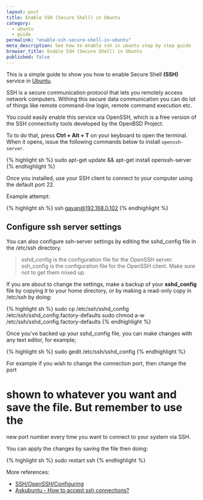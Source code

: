 ```yaml
---
layout: post
title: Enable SSH (Secure Shell) in Ubuntu
category: 
  - ubuntu
  - guide
permalink: "enable-ssh-secure-shell-in-ubuntu"
meta_description: See how to enable ssh in ubuntu step by step guide
browser_title: Enable SSH (Secure Shell) in Ubuntu
published: false
---
```



This is a simple guide to show you how to enable Secure Shell **(SSH)** service in 
[Ubuntu][ubuntu]. 

SSH is a secure communication protocol that lets you remotely access network 
computers. Withing this secure data communication you can do lot of things like 
remote command-line login, remote command execution etc.

You could easily enable this service via OpenSSH, which is a free version 
of the SSH connectivity tools developed by the OpenBSD Project. 

To to do that, press **Ctrl + Alt + T** on your keyboard to open the terminal.
When it opens, issue the following commands below to install `openssh-server`.

{% highlight sh %}
  sudo apt-get update && apt-get install openssh-server
{% endhighlight %}

Once you installed, use your SSH client to connect to your computer 
using the default port 22.

Example attempt: 

{% highlight sh %}
ssh gayan@192.168.0.102
{% endhighlight %}

## Configure ssh server settings

You can also configure ssh-server settings by editing the sshd_config 
file in the /etc/ssh directory.

> sshd_config is the configuration file for the OpenSSH server. ssh_config is the configuration file for the OpenSSH client. Make sure not to get them mixed up.

If you are about to change the settings, make a backup of your **sshd_config** file 
by copying it to your home directory, 
or by making a read-only copy in /etc/ssh by doing:

{% highlight sh %}
sudo cp /etc/ssh/sshd_config /etc/ssh/sshd_config.factory-defaults
sudo chmod a-w /etc/ssh/sshd_config.factory-defaults
{% endhighlight %}

Once you've backed up your sshd_config file, you can make changes with any text 
editor, for example; 

{% highlight sh %}
sudo gedit /etc/ssh/sshd_config
{% endhighlight %}

For example if you wish to change the connection port, then change the port 
# shown to whatever you want and save the file. But remember to use the 
new port number every time you want to connect to your system via SSH. 

You can apply the changes by saving the file then doing:

{% highlight sh %}
sudo restart ssh
{% endhighlight %}

More references:

- [SSH/OpenSSH/Configuring][ref-ssh]
- [Askubuntu - How to accept ssh connections?][asku] 

[ubuntu]: http://www.ubuntu.com
[ref-ssh]: https://help.ubuntu.com/community/SSH/OpenSSH/Configuring
[asku]:http://askubuntu.com/questions/51925/how-do-i-configure-a-new-ubuntu-installation-to-accept-ssh-connections
